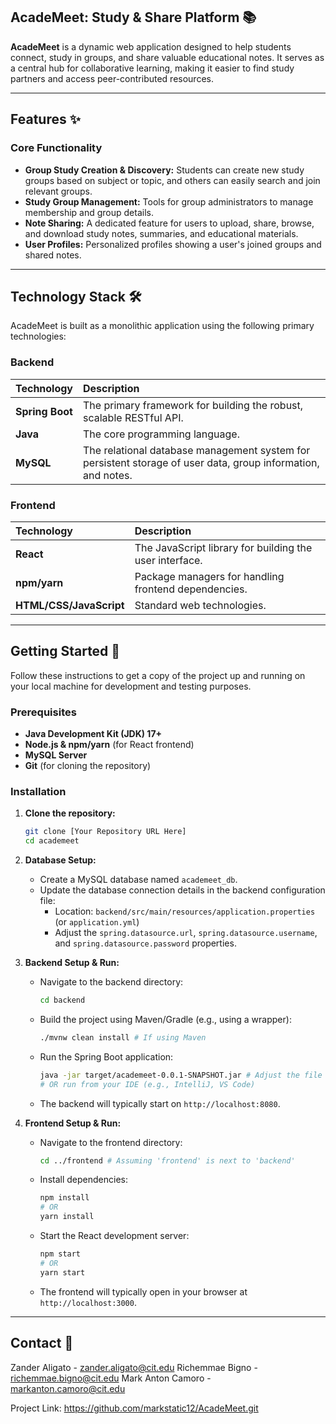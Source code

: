 ## AcadeMeet: Study & Share Platform 📚

**AcadeMeet** is a dynamic web application designed to help students connect, study in groups, and share valuable educational notes. It serves as a central hub for collaborative learning, making it easier to find study partners and access peer-contributed resources.

-----

## Features ✨

### Core Functionality

  * **Group Study Creation & Discovery:** Students can create new study groups based on subject or topic, and others can easily search and join relevant groups.
  * **Study Group Management:** Tools for group administrators to manage membership and group details.
  * **Note Sharing:** A dedicated feature for users to upload, share, browse, and download study notes, summaries, and educational materials.
  * **User Profiles:** Personalized profiles showing a user's joined groups and shared notes.

-----

## Technology Stack 🛠️

AcadeMeet is built as a monolithic application using the following primary technologies:

### Backend

| Technology | Description |
| :--- | :--- |
| **Spring Boot** | The primary framework for building the robust, scalable RESTful API. |
| **Java** | The core programming language. |
| **MySQL** | The relational database management system for persistent storage of user data, group information, and notes. |

### Frontend

| Technology | Description |
| :--- | :--- |
| **React** | The JavaScript library for building the user interface. |
| **npm/yarn** | Package managers for handling frontend dependencies. |
| **HTML/CSS/JavaScript** | Standard web technologies. |

-----

## Getting Started 🚀

Follow these instructions to get a copy of the project up and running on your local machine for development and testing purposes.

### Prerequisites

  * **Java Development Kit (JDK) 17+**
  * **Node.js & npm/yarn** (for React frontend)
  * **MySQL Server**
  * **Git** (for cloning the repository)

### Installation

1.  **Clone the repository:**

    ```bash
    git clone [Your Repository URL Here]
    cd academeet
    ```

2.  **Database Setup:**

      * Create a MySQL database named `academeet_db`.
      * Update the database connection details in the backend configuration file:
          * Location: `backend/src/main/resources/application.properties` (or `application.yml`)
          * Adjust the `spring.datasource.url`, `spring.datasource.username`, and `spring.datasource.password` properties.

3.  **Backend Setup & Run:**

      * Navigate to the backend directory:
        ```bash
        cd backend
        ```
      * Build the project using Maven/Gradle (e.g., using a wrapper):
        ```bash
        ./mvnw clean install # If using Maven
        ```
      * Run the Spring Boot application:
        ```bash
        java -jar target/academeet-0.0.1-SNAPSHOT.jar # Adjust the file name as needed
        # OR run from your IDE (e.g., IntelliJ, VS Code)
        ```
      * The backend will typically start on `http://localhost:8080`.

4.  **Frontend Setup & Run:**

      * Navigate to the frontend directory:
        ```bash
        cd ../frontend # Assuming 'frontend' is next to 'backend'
        ```
      * Install dependencies:
        ```bash
        npm install
        # OR
        yarn install
        ```
      * Start the React development server:
        ```bash
        npm start
        # OR
        yarn start
        ```
      * The frontend will typically open in your browser at `http://localhost:3000`.

-----

## Contact 📧

Zander Aligato - zander.aligato@cit.edu
Richemmae Bigno - richemmae.bigno@cit.edu
Mark Anton Camoro - markanton.camoro@cit.edu

Project Link: https://github.com/markstatic12/AcadeMeet.git